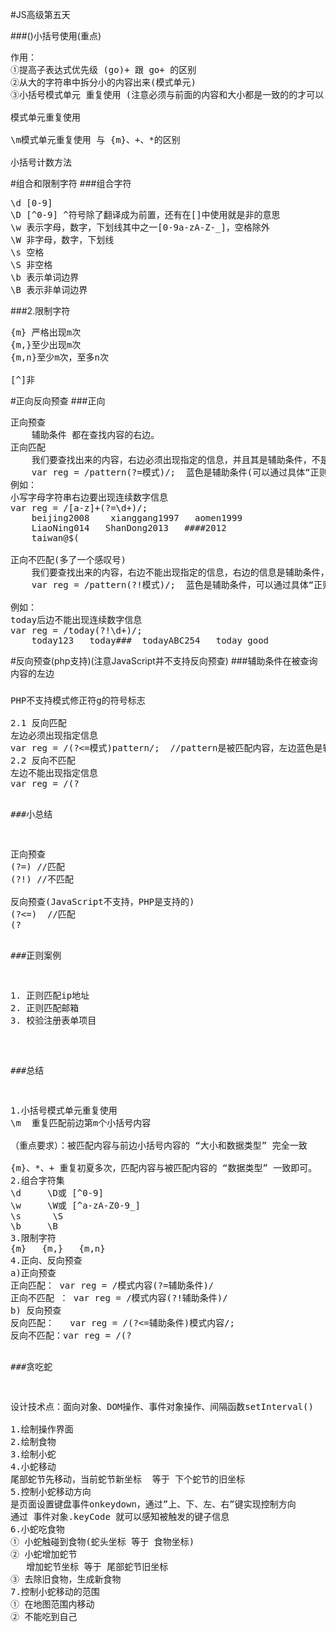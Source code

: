 #JS高级第五天

###()小括号使用(重点)
<pre>
作用：
①提高子表达式优先级 (go)+ 跟 go+ 的区别
②从大的字符串中拆分小的内容出来(模式单元)
③小括号模式单元 重复使用 (注意必须与前面的内容和大小都是一致的的才可以)

模式单元重复使用

\m模式单元重复使用 与 {m}、+、*的区别

小括号计数方法
</pre>

#组合和限制字符
###组合字符
<pre>
\d [0-9]
\D [^0-9] ^符号除了翻译成为前置，还有在[]中使用就是非的意思
\w 表示字母，数字，下划线其中之一[0-9a-zA-Z-_]，空格除外
\W 非字母，数字，下划线
\s 空格
\S 非空格
\b 表示单词边界
\B 表示非单词边界
</pre>

###2.限制字符
<pre>
{m} 严格出现m次
{m,}至少出现m次
{m,n}至少m次，至多n次

[^]非
</pre>


#正向反向预查
###正向
<pre>
正向预查
	辅助条件 都在查找内容的右边。
正向匹配
	我们要查找出来的内容，右边必须出现指定的信息，并且其是辅助条件，不是结果的一部分。
	var reg = /pattern(?=模式)/;  蓝色是辅助条件(可以通过具体“正则模式”进行设置)
例如：
小写字母字符串右边要出现连续数字信息
var reg = /[a-z]+(?=\d+)/;
	beijing2008    xianggang1997   aomen1999
	LiaoNing014   ShanDong2013   ####2012
	taiwan@$(

正向不匹配(多了一个感叹号)
	我们要查找出来的内容，右边不能出现指定的信息，右边的信息是辅助条件，非结果部分。
	var reg = /pattern(?!模式)/;  蓝色是辅助条件，可以通过具体“正则模式”进行设置

例如：
today后边不能出现连续数字信息
var reg = /today(?!\d+)/;
	today123   today###	 todayABC254   today_good
</pre>

#反向预查(php支持)(注意JavaScript并不支持反向预查)
###辅助条件在被查询内容的左边
###
<pre>
PHP不支持模式修正符g的符号标志

2.1 反向匹配
左边必须出现指定信息
var reg = /(?<=模式)pattern/;  //pattern是被匹配内容，左边蓝色是辅助条件
2.2 反向不匹配
左边不能出现指定信息
var reg = /(?<!模式)pattern/;  //pattern是被匹配内容，左边蓝色是辅助条件
</pre>

###小总结
<pre>
正向预查
(?=) //匹配
(?!) //不匹配

反向预查(JavaScript不支持，PHP是支持的)
(?<=)  //匹配 
(?<!)  //不匹配
</pre>

###正则案例
<pre>
1. 正则匹配ip地址
2. 正则匹配邮箱
3. 校验注册表单项目
</pre>

###总结
<pre>
1.小括号模式单元重复使用
\m  重复匹配前边第m个小括号内容

（重点要求）：被匹配内容与前边小括号内容的 “大小和数据类型” 完全一致

{m}、*、+ 重复初夏多次，匹配内容与被匹配内容的 “数据类型” 一致即可。
2.组合字符集
\d     \D或 [^0-9]
\w     \W或 [^a-zA-Z0-9_]
\s      \S
\b     \B
3.限制字符
{m}   {m,}   {m,n}
4.正向、反向预查
a)正向预查
正向匹配： var reg = /模式内容(?=辅助条件)/
正向不匹配 ： var reg = /模式内容(?!辅助条件)/
b) 反向预查
反向匹配：	var reg = /(?<=辅助条件)模式内容/;
反向不匹配：var reg = /(?<!辅助条件)模式内容/;
案例使用 ip地址、邮箱、表单域信息验证
</pre>

###贪吃蛇
<pre>
设计技术点：面向对象、DOM操作、事件对象操作、间隔函数setInterval()

1.绘制操作界面
2.绘制食物
3.绘制小蛇
4.小蛇移动
尾部蛇节先移动，当前蛇节新坐标  等于 下个蛇节的旧坐标
5.控制小蛇移动方向
是页面设置键盘事件onkeydown，通过”上、下、左、右”键实现控制方向
通过 事件对象.keyCode 就可以感知被触发的键子信息
6.小蛇吃食物
① 小蛇触碰到食物(蛇头坐标 等于 食物坐标)
② 小蛇增加蛇节
   增加蛇节坐标 等于 尾部蛇节旧坐标
③ 去除旧食物，生成新食物
7.控制小蛇移动的范围
① 在地图范围内移动
② 不能吃到自己
</pre>

###
<pre>

</pre>

###
<pre>

</pre>

###
<pre>

</pre>

###
<pre>

</pre>

###
<pre>

</pre>

###
<pre>

</pre>

###
<pre>

</pre>

###
<pre>

</pre>

###
<pre>

</pre>

###
<pre>

</pre>

###
<pre>

</pre>

###
<pre>

</pre>